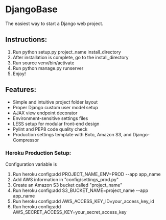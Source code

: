 DjangoBase
==========

The easiest way to start a Django web project.

## Instructions:

1. Run python setup.py project_name install_directory
2. After installation is complete, go to the install_directory
3. Run source venv/bin/activate
4. Run python manage.py runserver
5. Enjoy!

## Features:

* Simple and intuitive project folder layout
* Proper Django custom user model setup
* AJAX view endpoint decorator
* Environment-sensitive settings files
* LESS setup for modular front-end design
* Pylint and PEP8 code quality check
* Production settings template with Boto, Amazon S3, and Django-Compressor

### Heroku Production Setup:

Configuration variable is 
1. Run heroku config:add PROJECT_NAME_ENV=PROD --app app_name
2. Add AWS information in "config/settings_prod.py"
3. Create an Amazon S3 bucket called "project_name"
4. Run heroku config:add S3_BUCKET_NAME=project_name --app app_name
5. Run heroku config:add AWS_ACCESS_KEY_ID=your_access_key_id
6. Run heroku config:add AWS_SECRET_ACCESS_KEY=your_secret_access_key
